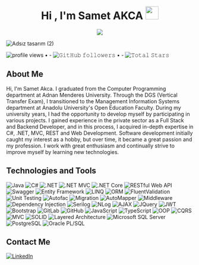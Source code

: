  
 <h1 align="center">Hi , I'm Samet AKCA  <img src="https://media.giphy.com/media/hvRJCLFzcasrR4ia7z/giphy.gif" width="35">   </h1>
<p align="center">
  <a href="https://github.com/smtdeveloper"><img src="https://readme-typing-svg.herokuapp.com?lines=Welcome+to+my+world;My+nickname+is+SMTcoder;I+Am+Backend+Developer+:);&center=true&width=500&height=50"></a>
</p>

![Adsız tasarım (2)](https://user-images.githubusercontent.com/74311713/216057508-04ca55ba-6f88-4bd3-804d-4e4e83d76035.png)


<p align="center">

  <img alt = "profile views" src="https://komarev.com/ghpvc/?username=JayantGoel001&style=flat&color=brightgreen"> •    -
  <img alt="𝙶𝚒𝚝𝙷𝚞𝚋 𝚏𝚘𝚕𝚕𝚘𝚠𝚎𝚛𝚜" src="https://img.shields.io/github/followers/smtdeveloper?label=Followers&style=social"> •   -
  <img src="https://img.shields.io/github/stars/smtdeveloper?label=Stars" alt="𝚃𝚘𝚝𝚊𝚕 𝚂𝚝𝚊𝚛𝚜">
</p>
<p align="center"

<hr>



## About Me
Hi, I'm Samet Akca. I graduated from the Computer Programming department at Adnan Menderes University. Through the DGS (Vertical Transfer Exam), I transitioned to the Management Information Systems department at Anadolu University's Open Education Faculty. During my university years, I had the opportunity to develop myself by participating in various projects. I gained experience in the private sector as a Full Stack and Backend Developer, and in this process, I acquired in-depth expertise in C#, .NET, MVC, REST and Web Development. Software development initially caught my interest as a hobby, but over time, it became a great passion and my profession. I work with great enthusiasm and continually strive to improve myself by learning new technologies.



## Technologies and Tools
![Java](https://img.shields.io/badge/-Java-black?style=flat-square&logo=java)
![C#](https://img.shields.io/badge/-C%23-black?style=flat-square&logo=c-sharp)
![.NET](https://img.shields.io/badge/-.NET-black?style=flat-square&logo=.net)
![.NET MVC](https://img.shields.io/badge/-.NET%20MVC-black?style=flat-square&logo=dotnet)
![.NET Core](https://img.shields.io/badge/-.NET%20Core-black?style=flat-square&logo=dotnet)
![RESTful Web API](https://img.shields.io/badge/-RESTful%20Web%20API-black?style=flat-square&logo=web)
![Swagger](https://img.shields.io/badge/-Swagger-black?style=flat-square&logo=swagger)
![Entity Framework](https://img.shields.io/badge/-Entity%20Framework-black?style=flat-square&logo=nuget)
![LINQ](https://img.shields.io/badge/-LINQ-black?style=flat-square&logo=linq)
![ORM](https://img.shields.io/badge/-ORM-black?style=flat-square&logo=orm)
![FluentValidation](https://img.shields.io/badge/-FluentValidation-black?style=flat-square&logo=validation)
![Unit Testing](https://img.shields.io/badge/-Unit%20Testing-black?style=flat-square&logo=testing)
![Autofac](https://img.shields.io/badge/-Autofac-black?style=flat-square&logo=autofac)
![Migration](https://img.shields.io/badge/-Migration-black?style=flat-square&logo=migration)
![AutoMapper](https://img.shields.io/badge/-AutoMapper-black?style=flat-square&logo=automapper)
![Middleware](https://img.shields.io/badge/-Middleware-black?style=flat-square&logo=middleware)
![Dependency Injection](https://img.shields.io/badge/-Dependency%20Injection-black?style=flat-square&logo=injection)
![Serilog](https://img.shields.io/badge/-Serilog-black?style=flat-square&logo=serilog)
![NLog](https://img.shields.io/badge/-NLog-black?style=flat-square&logo=nlog)
![AJAX](https://img.shields.io/badge/-AJAX-black?style=flat-square&logo=ajax)
![JQuery](https://img.shields.io/badge/-JQuery-black?style=flat-square&logo=jquery)
![JWT](https://img.shields.io/badge/-JWT-black?style=flat-square&logo=jwt)
![Bootstrap](https://img.shields.io/badge/-Bootstrap-black?style=flat-square&logo=bootstrap)
![GitLab](https://img.shields.io/badge/-GitLab-black?style=flat-square&logo=gitlab)
![GitHub](https://img.shields.io/badge/-GitHub-black?style=flat-square&logo=github)
![JavaScript](https://img.shields.io/badge/-JavaScript-black?style=flat-square&logo=javascript)
![TypeScript](https://img.shields.io/badge/-TypeScript-black?style=flat-square&logo=typescript)
![OOP](https://img.shields.io/badge/-OOP-black?style=flat-square&logo=oop)
![CQRS](https://img.shields.io/badge/-CQRS-black?style=flat-square&logo=cqrs)
![MVC](https://img.shields.io/badge/-MVC-black?style=flat-square&logo=mvc)
![SOLID](https://img.shields.io/badge/-SOLID-black?style=flat-square&logo=solid)
![Layered Architecture](https://img.shields.io/badge/-Layered%20Architecture-black?style=flat-square&logo=architecture)
![Microsoft SQL Server](https://img.shields.io/badge/-Microsoft%20SQL%20Server-black?style=flat-square&logo=microsoft-sql-server)
![PostgreSQL](https://img.shields.io/badge/-PostgreSQL-black?style=flat-square&logo=postgresql)
![Oracle PL/SQL](https://img.shields.io/badge/-Oracle%20PL%2FSQL-black?style=flat-square&logo=oracle)




## Contact Me
<p align="center">
 
  <a href="https://www.linkedin.com/in/sametakca"><img src="https://img.icons8.com/fluent/48/000000/linkedin.png" alt="LinkedIn"/></a>

</p>
